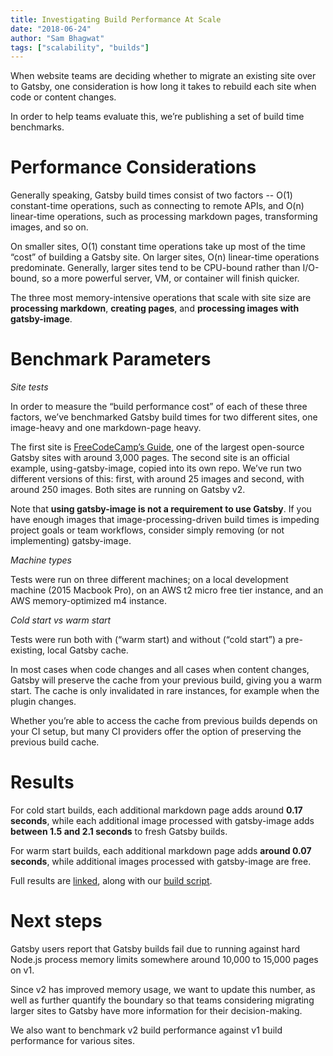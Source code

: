 ```yaml
---
title: Investigating Build Performance At Scale
date: "2018-06-24"
author: "Sam Bhagwat"
tags: ["scalability", "builds"]
---
```

When website teams are deciding whether to migrate an existing site over to Gatsby, one consideration is how long it takes to rebuild each site when code or content changes.

In order to help teams evaluate this, we’re publishing a set of build time benchmarks.

# Performance Considerations

Generally speaking, Gatsby build times consist of two factors -- O(1) constant-time operations, such as connecting to remote APIs, and O(n) linear-time operations, such as processing markdown pages, transforming images, and so on.

On smaller sites, O(1) constant time operations take up most of the time “cost” of building a Gatsby site. On larger sites, O(n) linear-time operations predominate. Generally, larger sites tend to be CPU-bound rather than I/O-bound, so a more powerful server, VM, or container will finish quicker.

The three most memory-intensive operations that scale with site size are **processing markdown**, **creating pages**, and **processing images with gatsby-image**.

# Benchmark Parameters

_Site tests_

In order to measure the “build performance cost” of each of these three factors, we’ve benchmarked Gatsby build times for two different sites, one image-heavy and one markdown-page heavy.

The first site is [FreeCodeCamp’s Guide](https://github.com/freeCodeCamp/guide), one of the largest open-source Gatsby sites with around 3,000 pages. The second site is an official example, using-gatsby-image, copied into its own repo. We’ve run two different versions of this: first, with around 25 images and second, with around 250 images. Both sites are running on Gatsby v2.

Note that **using gatsby-image is not a requirement to use Gatsby**. If you have enough images that image-processing-driven build times is impeding project goals or team workflows, consider simply removing (or not implementing) gatsby-image.

_Machine types_

Tests were run on three different machines; on a local development machine (2015 Macbook Pro), on an AWS t2 micro free tier instance, and an AWS memory-optimized m4 instance.

_Cold start vs warm start_

Tests were run both with (“warm start) and without (“cold start”) a pre-existing, local Gatsby cache.

In most cases when code changes and all cases when content changes, Gatsby will preserve the cache from your previous build, giving you a warm start. The cache is only invalidated in rare instances, for example when the plugin changes.

Whether you’re able to access the cache from previous builds depends on your CI setup, but many CI providers offer the option of preserving the previous build cache.

# Results

For cold start builds, each additional markdown page adds around **0.17 seconds**, while each additional image processed with gatsby-image adds **between 1.5 and 2.1 seconds** to fresh Gatsby builds.

For warm start builds, each additional markdown page adds **around 0.07 seconds**, while additional images processed with gatsby-image are free.

Full results are [linked](https://docs.google.com/spreadsheets/d/1ki5PwVTnIyycsk800DSWIA72UAr1k1DUJnKCf_lWz4c/edit#gid=0), along with our [build script](https://gist.github.com/calcsam/4aa066a46d74b6713c053a6adc0e0f76).

# Next steps

Gatsby users report that Gatsby builds fail due to running against hard Node.js process memory limits somewhere around 10,000 to 15,000 pages on v1.

Since v2 has improved memory usage, we want to update this number, as well as further quantify the boundary so that teams considering migrating larger sites to Gatsby have more information for their decision-making.

We also want to benchmark v2 build performance against v1 build performance for various sites.
